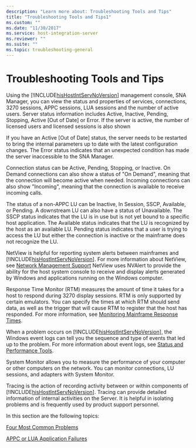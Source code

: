 ```yaml
---
description: "Learn more about: Troubleshooting Tools and Tips"
title: "Troubleshooting Tools and Tips1"
ms.custom: ""
ms.date: "11/30/2017"
ms.service: host-integration-server
ms.reviewer: ""
ms.suite: ""
ms.topic: troubleshooting-general
---
```

# Troubleshooting Tools and Tips
Using the [!INCLUDE[hisHostIntServNoVersion](../includes/hishostintservnoversion-md.md)] management console, SNA Manager, you can view the status and properties of services, connections, 3270 sessions, APPC sessions, LUA sessions and the number of active users. Server status information includes Active, Inactive, Pending, Stopping, Active [Out of Date] or Error. If the server is active, the number of licensed users and licensed sessions is also shown  
  
 If you have an Active [Out of Date] status, the server needs to be restarted to bring the internal parameters up to date with the latest configuration changes. The Error status indicates that an unexpected condition has made the server inaccessible to the SNA Manager.  
  
 Connection status can be Active, Pending, Stopping, or Inactive. On Demand connections can also show a status of "On Demand", meaning that the connection will become active when needed. Incoming connections can also show "Incoming", meaning that the connection is available to receive incoming calls.  
  
 The status of a non-APPC LU can be Inactive, In Session, SSCP, Available, or Pending. A downstream LU can also have a status of Unavailable. The SSCP status indicates that the LU is in use but is not yet bound to a specific host application. The Available status indicates that the LU is recognized by the host as an available LU. Pending status indicates that a user is trying to access the LU but either the connection is inactive or the mainframe does not recognize the LU.  
  
 NetView is helpful for reporting system alerts between mainframes and [!INCLUDE[hisHostIntServNoVersion](../includes/hishostintservnoversion-md.md)]. For more information about NetView, see [Network Management Support](../core/network-management-support2.md) NetView uses NVAlert to provide the ability for the host system console to receive and display alerts generated by Windows and applications running on the Windows computer.  
  
 Response Time Monitor (RTM) measures the amount of time it takes for a host to respond during 3270 display sessions. RTM is only supported by certain emulators. You can specify the times at which RTM should send data, as well as the trigger that will cause RTM to register that the host has responded. For more information, see [Monitoring Mainframe Response Times](../core/monitoring-mainframe-response-times1.md).  
  
 When a problem occurs on [!INCLUDE[hisHostIntServNoVersion](../includes/hishostintservnoversion-md.md)], the Windows event logs can tell you the sequence and type of events that led up to the problem. For more information about event logs, see [Status and Performance Tools](../core/status-and-performance-tools1.md).  
  
 System Monitor allows you to measure the performance of your computer or other computers on the network. You can monitor connections, LU sessions, and adapters with System Monitor.  
  
 Tracing is the action of recording activity between or within components of [!INCLUDE[hisHostIntServNoVersion](../includes/hishostintservnoversion-md.md)]. Tracing can provide detailed information of internal activities on the Server. It is helpful in isolating problems and is frequently used by product support personnel.  
  
 In this section are the following topics:  
  
 [Four Most Common Problems](../core/four-most-common-problems1.md)  
  
 [APPC or LUA Application Failures](../core/appc-or-lua-application-failures2.md)
